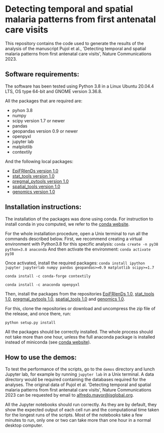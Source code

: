 
# Detecting temporal and spatial malaria patterns from first antenatal care visits

This repository contains the code used to generate the results of the analysis
of the manuscript Pujol et al., 'Detecting temporal and spatial malaria patterns from first
antenatal care visits', Nature Communications 2023.

Software requirements:
----------------------
The software has been tested using Python 3.8 in a Linux Ubuntu 20.04.4 LTS,
OS type 64-bit and GNOME version 3.36.8.

All the packages that are required are:
- pyhon 3.8
- numpy
- scipy version 1.7 or newer
- pandas
- geopandas version 0.9 or newer
- openpyxl
- jupyter lab
- matplotlib
- contextily

And the following local packages:
- [EpiFRIenDs version 1.0](https://github.com/arnaupujol/epifriends)
- [stat_tools version 1.0](https://github.com/arnaupujol/stat_tools)
- [pregmal_pytools version 1.0](https://github.com/arnaupujol/pregmal_pytools)
- [spatial_tools version 1.0](https://github.com/arnaupujol/spatial_tools)
- [genomics version 1.0](https://github.com/arnaupujol/genomics)

Installation instructions:
--------------------------
The installation of the packages was done using conda. For instruction to
install conda in you computed, we refer to the
[conda website](https://docs.conda.io/projects/conda/en/latest/user-guide/install/index.html).

For the whole installation procedure, open a Unix terminal to run all the
commands described below.
First, we recommend creating a virtual environment with Python3.8
for this specific analysis:
`conda create -n py38 python=3.8 anaconda`
And then activate the environment:
`conda activate py38`

Once activated, install the required packages:
`conda install ipython jupyter jupyterlab numpy pandas geopandas>=0.9 matplotlib scipy>=1.7`

`conda install -c conda-forge contextily`

`conda install -c anaconda openpyxl`

Then, install the packages from the repositories [EpiFRIenDs 1.0](https://github.com/arnaupujol/epifriends), [stat_tools 1.0](https://github.com/arnaupujol/stat_tools), 
[pregmal_pytools 1.0](https://github.com/arnaupujol/pregmal_pytools), [spatial_tools 1.0](https://github.com/arnaupujol/spatial_tools) and [genomics 1.0](https://github.com/arnaupujol/genomics).

For this, clone the repositories or download and uncompress the zip file of the release, 
and once there, run:

`python setup.py install`

All the packages should be correctly installed. The whole process should not
take more than one hour, unless the full anaconda package is installed instead
of miniconda (see [conda website](https://docs.conda.io/projects/conda/en/latest/user-guide/install/index.html)).

How to use the demos:
----------------------------

To test the performance of the scripts, go to the `demos` directory and lunch
Jupyter lab, for example by running `jupyter lab` in a Unix terminal. A data 
directory would be required containing the databases required for the analyses. 
The original data of Pujol et al. 'Detecting temporal and spatial malaria patterns 
from first antenatal care visits', Nature Communications 2023 can be requested 
by email to alfredo.mayor@isglobal.org. 

All the Jupyter notebooks should run correctly. As they are by default, they
show the expected output of each cell run and the computational time taken for
the longest runs of the scripts. Most of the notebooks take a few minutes to
run, only one or two can take more than one hour in a normal desktop computer.

